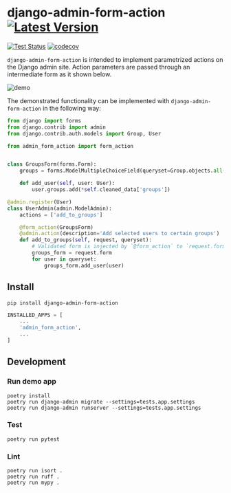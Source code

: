 # django-admin-form-action [![Latest Version][latest-version-image]][latest-version-link]

[![Test Status][test-status-image]][test-status-link]
[![codecov][codecov-image]][codecov-link]

`django-admin-form-action` is intended to implement parametrized actions on the Django admin site. 
Action parameters are passed through an intermediate form as it shown below.

![demo](https://github.com/pauk-slon/django-admin-form-action/assets/2351932/a6c67b47-0fde-4d9e-9c23-cb50e9a87e48)

The demonstrated functionality can be implemented with `django-admin-form-action` in the following way:

```python
from django import forms
from django.contrib import admin
from django.contrib.auth.models import Group, User

from admin_form_action import form_action


class GroupsForm(forms.Form):
    groups = forms.ModelMultipleChoiceField(queryset=Group.objects.all())

    def add_user(self, user: User):
        user.groups.add(*self.cleaned_data['groups'])

@admin.register(User)
class UserAdmin(admin.ModelAdmin):
    actions = ['add_to_groups']

    @form_action(GroupsForm)
    @admin.action(description='Add selected users to certain groups')
    def add_to_groups(self, request, queryset):
        # Validated form is injected by `@form_action` to `request.form`
        groups_form = request.form
        for user in queryset:
            groups_form.add_user(user)
```

## Install

```shell
pip install django-admin-form-action
```

```python
INSTALLED_APPS = [
    ...
    'admin_form_action',
    ...
]
```

## Development

### Run demo app

```shell
poetry install
poetry run django-admin migrate --settings=tests.app.settings
poetry run django-admin runserver --settings=tests.app.settings
```

### Test

```shell
poetry run pytest
```

### Lint

```shell
poetry run isort .
poetry run ruff . 
poetry run mypy .
```

[latest-version-image]: https://img.shields.io/pypi/v/django-admin-form-action.svg
[latest-version-link]: https://pypi.org/project/django-admin-form-action/
[codecov-image]: https://codecov.io/gh/pauk-slon/django-admin-form-action/graph/badge.svg?token=QCY3CW2ZVG
[codecov-link]: https://codecov.io/gh/pauk-slon/django-admin-form-action
[test-status-image]: https://github.com/pauk-slon/django-admin-form-action/actions/workflows/test.yaml/badge.svg
[test-status-link]: https://github.com/pauk-slon/django-admin-form-action/actions/workflows/test.yaml
